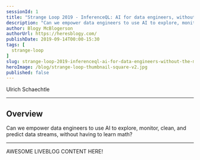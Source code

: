 ```yaml
---
sessionId: 1
title: "Strange Loop 2019 - InferenceQL: AI for data engineers, without the math"
description: "Can we empower data engineers to use AI to explore, monitor, clean, and predict data streams, without having to learn math?"
author: Blogy McBlogerson
authorUrl: https://heresblogy.com/
publishDate: 2019-09-14T00:00-15:30
tags: [
  strange-loop
]
slug: strange-loop-2019-inferenceql-ai-for-data-engineers-without-the-math
heroImage: /blog/strange-loop-thumbnail-square-v2.jpg
published: false
---
```


<div class="container p-0 liveblog-presenters">
  <div class="row m-0">
      <p class=" mr-12 m-0">
        <span class="liveblog-presenters__name">Ulrich Schaechtle</span>
        <a href="https://twitter.com/Schaechtle" target="_blank" title="Twitter"><i class="fa fa-twitter pr-2"></i></a>
        <a href="http://schaechtle.com/" target="_blank" title="Speaker's site"><i class="fa fa-globe pr-2"></i></a>
      </p>
  </div>
</div>

---

## Overview

Can we empower data engineers to use AI to explore, monitor, clean, and predict data streams, without having to learn math?

---

AWESOME LIVEBLOG CONTENT HERE!

<!-- Note on images
  Images (e.g. my_image.jpg) should be put in the `website/static/blog/strange-loop-2019` directory, with the path to the image in your post being `/blog/strange-loop-2019/my_image.jpg`. If you'd rather host the images somewhere else for ease of use, that's fine too.

  Please also try to keep your images to a reasonable size by:
    - Using JPEG compression, unless image is mostly solid color 
    - JPEG compression set between 60%-80%
    - Resizing the image to be no wider then 750px
    - If PNG, use a tool like ImageOptim (https://imageoptim.com/mac) to optimize the file size

  I suggest re-sizing and compressing all the images in one batch as a last step.
-->  
